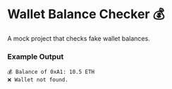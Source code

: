 # Wallet Balance Checker 💰

A mock project that checks fake wallet balances.

### Example Output

```
💰 Balance of 0xA1: 10.5 ETH  
❌ Wallet not found.
```
